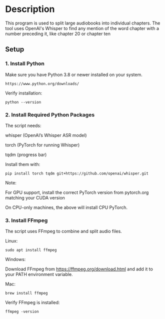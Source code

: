 # Description
This program is used to split large audiobooks into individual chapters. The tool uses OpenAI's Whisper to find any mention of the word chapter with a number preceding it, 
like chapter 20 or chapter ten

## Setup

### 1. Install Python
Make sure you have Python 3.8 or newer installed on your system.

    https://www.python.org/downloads/

Verify installation:

    python --version

 
 
### 2. Install Required Python Packages
The script needs:

whisper (OpenAI’s Whisper ASR model)

torch (PyTorch for running Whisper)

tqdm (progress bar)

Install them with:

    pip install torch tqdm git+https://github.com/openai/whisper.git

Note:

For GPU support, install the correct PyTorch version from pytorch.org matching your CUDA version 

On CPU-only machines, the above will install CPU PyTorch.

### 3. Install FFmpeg
The script uses FFmpeg to combine and split audio files.

Linux:

    sudo apt install ffmpeg

Windows:
 
 
Download FFmpeg from https://ffmpeg.org/download.html and add it to your PATH environment variable.

Mac:

    brew install ffmpeg

Verify FFmpeg is installed:

    ffmpeg -version
